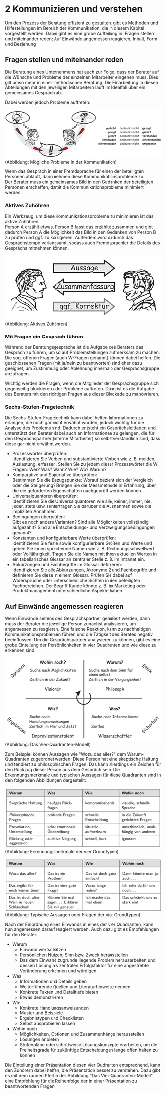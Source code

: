 # 2 Kommunizieren und verstehen

Um den Prozess der Beratung effizient zu gestalten, gibt es Methoden und Hilfestellungen im Bereich der Kommunikation, die in diesem Kapitel vorgestellt werden.
Dabei gibt es eine grobe Aufteilung in: Fragen stellen und miteinander reden; Auf Einwände angemessen reagieren; Inhalt, Form und Beziehung


## Fragen stellen und miteinander reden

Die Beratung eines Unternehmens hat auch zur Folge, dass der Berater auf die Wünsche und Probleme der einzelnen Mitarbeiter eingehen muss.
Dies gilt umso mehr in einer methodischen Beratung. Die Einarbeitung in diesen Abteilungen mit den jeweiligen Mitarbeitern läuft im Idealfall über ein
gemeinsames Gespräch ab.

Dabei werden jedoch Probleme auftreten:  

![](/assets/moegliche_probleme_in_der_kommunikation.png)\(Abbildung: Mögliche Probleme in der Kommunikation\)  

Wenn das Gespräch in einer Fremdsprache für einen der beteiligten Personen abläuft, dann nehmen diese Kommunikationsprobleme zu.  
Der Berater muss ein gemeinsames Bild in den Gedanken der beteiligten Personen erschaffen, damit die Kommunikationsprobleme minimiert werden.


### Aktives Zuhöhren

Ein Werkzeug, um diese Kommunikationsprobleme zu minimieren ist das aktive Zuhöhren.  
Person A erzählt etwas. Person B fasst das erzählte zusammen und gibt dadurch Person A die Möglichkeit das Bild in den Gedanken von Person B zu prüfen und
ggf. zu korrigieren. Außerdem wird dadurch das Gesprächstempo verlangsamt, sodass auch Fremdsprachler die Details des Gesprächs mitnehmen können.  

![](/assets/aktives_zuhoeren.png)\(Abbildung: Aktives Zuhöhren\)  


### Mit Fragen ein Gespräch führen

Während der Beratungsgespräche ist die Aufgabe des Beraters das Gespräch zu führen, um so auf Problemstellungen aufmerksam zu machen.
Die sog. offenen Fragen (auch W-Fragen genannt) können dabei helfen. Die geschlossenen Fragen (mit ja/nein zu beantworten) sind eher dazu geeignet, um
Zustimmung oder Ablehnung innerhalb der Gesprächsgruppe abzufragen.  

Wichtig werden die Fragen, wenn die Mitglieder der Gesprächsgruppe sich gegenseitig blockieren oder Probleme auftreten. Dann ist es die Aufgabe des
Beraters mit den richtigen Fragen aus dieser Blockade zu manövrieren.


### Sechs-Stufen-Fragetechnik

Die Sechs-Stufen-Fragetechnik kann dabei helfen Informationen zu erlangen, die noch gar nicht erwähnt wurden, jedoch wichtig für die Analyse des Problems sind.
Dadurch entsteht ein Gesprächsleitfaden und unterstützt den Berater dabei auch an Informationen zu gelangen, die für den Gesprächspartner (interne Mitarbeiter)
so selbstverständlich sind, dass diese gar nicht erwähnt werden.

- Prozesswörter überprüfen:  
Identifizieren Sie Verben und substantivierte Verben wie z. B. melden, Auslastung, erfassen. Stellen Sie zu jedem dieser Prozesswörter die W-Fragen: Wer? Was? Wann? Wie? Wo?
Warum?
- Komparative und Superlative überprüfen:  
Bestimmen Sie die Bezugspunkte: Worauf bezieht sich der Vergleich oder die Steigerung? Bringen Sie
die Messmethode in Erfahrung, über die die geforderten Eigenschaften nachgeprüft werden können.
- Universalquantoren überprüfen:  
Identifizieren Sie die Universalquantoren wie alle, keiner, immer, nie, jeder, stets usw. Hinterfragen Sie darüber
die Ausnahmen sowie die impliziten Annahmen.
- Bedingungen überprüfen:  
Gibt es noch andere Varianten? Sind alle Möglichkeiten vollständig aufgezählt? Sind alle Entscheidungs- und Verzweigungsbedingungen genannt?
- Konstanten und konfigurierbare Werte überprüfen:  
Identifizieren Sie feste sowie konfigurierbare Größen und Werte und geben Sie ihnen sprechende Namen wie z. B. Rechnungsschwellwert oder Volljährigkeit.
Tragen Sie die Namen mit ihren aktuellen Werten in ein tabellarisches Glossar an zentraler Stelle z. B. im Intranet ein.
- Abkürzungen und Fachbegriffe im Glossar definieren:  
Identifizieren Sie alle Abkürzungen, Akronyme 2 und Fachbegriffe und definieren Sie diese in einem Glossar. Prüfen Sie dabei auf Widersprüche oder unterschiedliche Sichten in den
beteiligten Fachbereichen. Der Begriff Kunde könnte z. B. im Marketing oder Produktmanagement unterschiedliche Aspekte haben.


## Auf Einwände angemessen reagieren

Wenn Einwände seitens des Gesprächspartner geäußert werden, dann muss der Berater die jeweilige Person zunächst analysieren, um angemessen zu reagieren. Eine falsche Reaktion, kann zu nachhaltigen
Kommunikationsproblemen führen und die Tätigkeit des Berates negativ beeinflussen. Um die Gesprächspartner analysieren zu können, gibt es eine grobe Einteilung der Persönlichkeiten in vier Quadranten
und wie diese zu erkennen sind:  

![](/assets/vier_quadranten.png)\(Abbildung: Das Vier-Quadranten-Modell\)  

Zum Beispiel können Aussagen wie "Wozu das alles?" dem Warum-Quadranten zugeordnet werden. Diese Person hat eine skeptische Haltung und tendiert zu philosophischen Fragen. Das kann allerdings ein
Zeichen für den Rückzug dieser Person aus dem Gespräch sein. Die Erkennungsmerkmale und typischen Aussagen für diese Quadranten sind in den folgenden Abbildungen dargestellt:  

![](/assets/erkennungsmerkmale.png)\(Abbildung: Erkennungsmerkmale der vier Grundtypen\)  

![](/assets/typische_aussagen.png)\(Abbildung: Typische Aussagen oder Fragen der vier Grundtypen\)  

Nach der Einordnung eines Einwands in eines der vier Quadranten, kann nun angemessen darauf reagiert werden. Auch dazu gibt es Empfehlungen für den Berater:

- Warum
  - Einwand wertschätzen
  - Persönlichen Nutzen, Sinn bzw. Zweck herausstellen
  - Das dem Einwand zugrunde liegende Problem herausarbeiten und dessen Lösung als zentralen Erfolgsfaktor für eine angestrebte Veränderung erkennen und würdigen
- Was
  - Informationen und Details geben
  - Weiterführende Quellen und Literaturhinweise nennen
  - Konkrete Fakten und Detailtiefe bieten
  - Etwas demonstrieren
- Wie
  - Konkrete Handlungsanweisungen
  - Muster und Beispiele
  - Ergebnistypen und Checklisten
  - Selbst ausprobieren lassen
- Wohin noch
  - Möglichkeiten, Optionen und Zusammenhänge herausstellen
  - Lösungen anbieten
  - Stufenpläne oder schrittweise Lösungskonzepte erarbeiten, um die Freiheitsgrade für zukünftige Entscheidungen lange offen halten zu können

Die Einteilung einer Präsentation diesen vier Qudranten entsprechend, kann den Zuhörern dabei helfen, die Präsentation besser zu verstehen. 
Dazu gibt es mit dem runden Pfeil in der Abbildung "Das Vier-Quadranten-Modell" eine Empfehlung für die Reihenfolge der in einer Präsentation zu beantwortenden Fragen.

